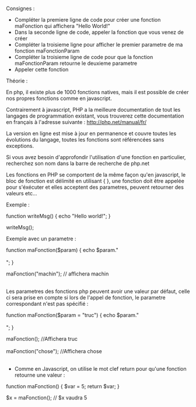Consignes :

- Compléter la premiere ligne de code pour créer une fonction maFonction qui affichera "Hello World!"
- Dans la seconde ligne de code, appeler la fonction que vous venez de créer
- Compléter la troisieme ligne pour afficher le premier parametre de ma fonction maFonctionParam
- Compléter la troisieme ligne de code pour que la fonction maFonctionParam retourne le deuxieme parametre
- Appeler cette fonction



Théorie :

En php, il existe plus de 1000 fonctions natives, mais il est possible de créer nos propres fonctions comme en javascript.

Contrairement à javascript, PHP a la meilleure documentation de tout les langages de programmation existant, vous trouverez
cette documentation en français à l'adresse suivante : http://php.net/manual/fr/

La version en ligne est mise à jour en permanence et couvre toutes les évolutions du langage, toutes les fonctions sont référencées
sans exceptions.

Si vous avez besoin d'approfondir l'utilisation d'une fonction en particulier, recherchez son nom dans la barre de recherche
de php.net


Les fonctions en PHP se comportent de la même façon qu'en javascript, le bloc de fonction est délimité en utilisant { },
une fonction doit être appelée pour s'éxécuter et elles acceptent des parametres, peuvent retourner des valeurs etc...

Exemple :

function writeMsg() {
    echo "Hello world!";
}

writeMsg();


Exemple avec un parametre :

function maFonction($param)
{
echo $param."<br><br>";
}

maFonction("machin"); // affichera machin<br><br>


Les parametres des fonctions php peuvent avoir une valeur par défaut, celle ci sera prise en compte si lors de l'appel
 de fonction, le parametre correspondant n'est pas spécifié :


function maFonction($param = "truc")
{
echo $param."<br><br>";
}

maFonction(); //Affichera truc<br><br>
maFonction("chose"); //Affichera chose<br><br>



- Comme en Javascript, on utilise le mot clef return pour qu'une fonction retourne une valeur :

function maFonction()
{
$var = 5;
return $var;
}

$x = maFonction(); // $x vaudra 5




